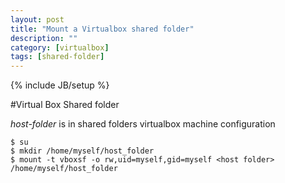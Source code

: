 ```yaml
---
layout: post
title: "Mount a Virtualbox shared folder"
description: ""
category: [virtualbox]
tags: [shared-folder]
---
```

{% include JB/setup %}

#Virtual Box Shared folder

*host-folder* is in shared folders virtualbox machine configuration

    $ su
    $ mkdir /home/myself/host_folder
    $ mount -t vboxsf -o rw,uid=myself,gid=myself <host folder> /home/myself/host_folder

